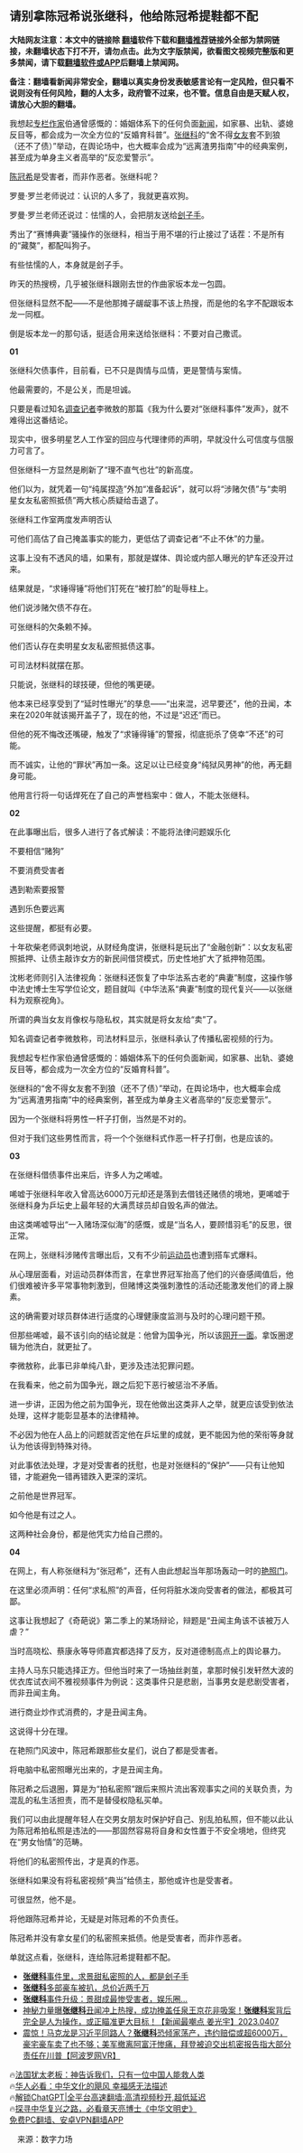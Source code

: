  <!-- 面包屑导航 --> <h2>请别拿陈冠希说张继科，他给陈冠希提鞋都不配</h2> <p class="notice"><b>大陆网友注意：本文中的链接除 <a href="https://github.com/bannedbook/fanqiang" >翻墙</a>软件下载和<a href="https://github.com/killgcd/justmysocks/blob/master/README.md">翻墙推荐</a>链接外全部为禁网链接，未翻墙状态下打不开，请勿点击。此为文字版禁闻，欲看图文视频完整版和更多禁闻，请下载<a href="https://github.com/bannedbook/fanqiang">翻墙软件或APP</a>后翻墙上禁闻网。</p><p>备注：翻墙看新闻非常安全，翻墙以真实身份发表敏感言论有一定风险，但只看不说则没有任何风险，翻的人太多，政府管不过来，也不管。信息自由是天赋人权，请放心大胆的翻墙。</b></p>  <div class="entry"> <p id="summary">我想起<a href="https://www.bannedbook.org/bnews/tag/%E4%B8%93%E6%A0%8F%E4%BD%9C%E5%AE%B6/" class="st_tag internal_tag" rel="tag" title="标签 专栏作家 下的日志">专栏作家</a>伯通曾感慨的：婚姻体系下的任何负面<span class='wp_keywordlink_affiliate'><a href="https://www.bannedbook.org/" title="新闻">新闻</a></span>，如家暴、出轨、婆媳反目等，都会成为一次全方位的“反婚育科普”。<a href="https://www.bannedbook.org/bnews/tag/%E5%BC%A0%E7%BB%A7%E7%A7%91/" class="st_tag internal_tag" rel="tag" title="标签 张继科 下的日志">张继科</a>的“舍不得<a href="https://www.bannedbook.org/bnews/tag/%e5%a5%b3%e5%8f%8b/" class="st_tag internal_tag" rel="tag" title="标签 女友 下的日志">女友</a>套不到狼（还不了债）”举动，在舆论场中，也大概率会成为“远离渣男指南”中的经典案例，甚至成为单身主义者高举的“反恋爱警示”。</p> <p id="conimg"><a href="https://www.bannedbook.org/bnews/tag/%e9%99%88%e5%86%a0%e5%b8%8c/" class="st_tag internal_tag" rel="tag" title="标签 陈冠希 下的日志">陈冠希</a>是受害者，而非作恶者。张继科呢？</p> <p>罗曼·罗兰老师说过：认识的人多了，我就更喜欢狗。</p> <p>罗曼·罗兰老师还说过：怯懦的人，会把朋友送给<a href="https://www.bannedbook.org/bnews/tag/%E5%88%BD%E5%AD%90%E6%89%8B/" class="st_tag internal_tag" rel="tag" title="标签 刽子手 下的日志">刽子手</a>。</p> <p>秀出了“赛博典妻”骚操作的张继科，相当于用不堪的行止接过了话茬：不是所有的“藏獒”，都配叫狗子。</p> <p>有些怯懦的人，本身就是刽子手。</p> <p>昨天的热搜榜，几乎被张继科跟刚去世的作曲家坂本龙一包圆。</p> <p>但张继科显然不配——不是他那摊子龌龊事不该上热搜，而是他的名字不配跟坂本龙一同框。</p> <p>倒是坂本龙一的那句话，挺适合用来送给张继科：不要对自己撒谎。</p> <p><strong>01</strong></p> <p>张继科欠债事件，目前看，已不只是舆情与瓜情，更是警情与案情。</p> <p>他最需要的，不是公关，而是坦诚。</p> <p>只要是看过知名<a href="https://www.bannedbook.org/bnews/tag/%e8%b0%83%e6%9f%a5%e8%ae%b0%e8%80%85/" class="st_tag internal_tag" rel="tag" title="标签 调查记者 下的日志">调查记者</a>李微敖的那篇《我为什么要对“张继科事件”发声》，就不难得出这番结论。</p> <p>现实中，很多明星艺人工作室的回应与代理律师的声明，早就没什么可信度与信服力可言了。</p> <p>但张继科一方显然是刷新了“理不直气也壮”的新高度。</p> <p>他们以为，就凭着一句“纯属捏造”外加“准备起诉”，就可以将“涉赌欠债”与“卖明星女友私密照抵债”两大核心质疑给击退了。</p> <p>张继科工作室两度发声明否认</p> <p>可他们高估了自己掩盖事实的能力，更低估了调查记者“不止不休”的力量。</p> <p>这事上没有不透风的墙，如果有，那就是媒体、舆论或内部人曝光的铲车还没开过来。</p> <p>结果就是，“求锤得锤”将他们钉死在“被打脸”的耻辱柱上。</p>  <p>他们说涉赌欠债不存在。</p> <p>可张继科的欠条赖不掉。</p> <p>他们否认存在卖明星女友私密照抵债这事。</p> <p>可司法材料就摆在那。</p> <p>只能说，张继科的球技硬，但他的嘴更硬。</p> <p>他本来已经享受到了“延时性曝光”的孳息——“出来混，迟早要还”，他的丑闻，本来在2020年就该揭开盖子了，现在的他，不过是“迟还”而已。</p> <p>但他的死不悔改还嘴硬，触发了“求锤得锤”的警报，彻底扼杀了侥幸“不还”的可能。</p> <p>而不诚实，让他的“罪状”再加一条。这足以让已经变身“纯狱风男神”的他，再无翻身可能。</p> <p>他用言行将一句话焊死在了自己的声誉档案中：做人，不能太张继科。</p> <p><strong>02</strong></p> <p>在此事曝出后，很多人进行了各式解读：不能将法律问题娱乐化</p> <p>不要相信“赌狗”</p> <p>不要消费受害者</p> <p>遇到勒索要报警</p> <p>遇到乐色要远离</p> <p>这些提醒，都挺有必要。</p> <p>十年砍柴老师讽刺地说，从财经角度讲，张继科是玩出了“金融创新”：以女友私密照抵押、让债主敲诈女方的新民间借贷模式，历史性地扩大了抵押物范围。</p> <p>沈彬老师则引入法律视角：张继科还恢复了中华法系古老的“典妻”制度，这操作够中法史博士生写学位论文，题目就叫《中华法系“典妻”制度的现代复兴——以张继科为观察视角》。</p> <p>所谓的典当女友肖像权与隐私权，其实就是将女友给“卖”了。</p> <p>知名调查记者李微敖称，司法材料显示，张继科承认了传播私密视频的行为。</p>  <p>我想起专栏作家伯通曾感慨的：婚姻体系下的任何负面新闻，如家暴、出轨、婆媳反目等，都会成为一次全方位的“反婚育科普”。</p> <p>张继科的“舍不得女友套不到狼（还不了债）”举动，在舆论场中，也大概率会成为“远离渣男指南”中的经典案例，甚至成为单身主义者高举的“反恋爱警示”。</p> <p>因为一个张继科将男性一杆子打倒，当然是不对的。</p> <p>但对于我们这些男性而言，将一个个张继科式作恶一杆子打倒，也是应该的。</p> <p><strong>03</strong></p> <p>在张继科借债事件出来后，许多人为之唏嘘。</p> <p>唏嘘于张继科年收入曾高达6000万元却还是落到去借钱还赌债的境地，更唏嘘于张继科身为乒坛史上最年轻的大满贯球员却自毁名声的做法。</p> <p>由这类唏嘘导出“一入赌场深似海”的感慨，或是“当名人，要顾惜羽毛”的反思，很正常。</p> <p>在网上，张继科涉赌传言曝出后，又有不少前<a href="https://www.bannedbook.org/bnews/tag/%E8%BF%90%E5%8A%A8%E5%91%98/" class="st_tag internal_tag" rel="tag" title="标签 运动员 下的日志">运动员</a>也遭到搭车式爆料。</p> <p>从心理层面看，对运动员群体而言，在拿世界冠军抬高了他们的兴奋感阈值后，他们很难被许多平常事物刺激到，但赌博这类强刺激性的活动还能激发他们的肾上腺素。</p> <p>这的确需要对球员群体进行适度的心理健康度监测与及时的心理问题干预。</p> <p>但那些唏嘘，最不该引向的结论就是：他曾为国争光，所以该<a href="https://www.bannedbook.org/bnews/tag/%E7%BD%91%E5%BC%80%E4%B8%80%E9%9D%A2/" class="st_tag internal_tag" rel="tag" title="标签 网开一面 下的日志">网开一面</a>。拿饭圈逻辑为他洗白，就更扯了。</p> <p>李微敖称，此事已非单纯八卦，更涉及违法犯罪问题。</p> <p>在我看来，他之前为国争光，跟之后犯下恶行被惩治不矛盾。</p> <p>进一步讲，正因为他之前为国争光，现在他做出这类非人之举，就更应该受到依法处理，这样才能彰显基本的法律精神。</p> <p>不必因为他在人品上的问题就否定他在乒坛里的成就，更不能因为他的荣衔等身就认为他该得到特殊对待。</p> <p>对此事依法处理，才是对受害者的抚慰，也是对张继科的“保护”——只有让他知错，才能避免一错再错跌入更深的深坑。</p> <p>之前他是世界冠军。</p> <p>如今他是有过之人。</p> <p>这两种社会身份，都是他凭实力给自己攒的。</p>  <p><strong>04</strong></p> <p>在网上，有人称张继科为“张冠希”，还有人由此想起当年那场轰动一时的<a href="https://www.bannedbook.org/bnews/tag/%e8%89%b3%e7%85%a7%e9%97%a8/" class="st_tag internal_tag" rel="tag" title="标签 艳照门 下的日志">艳照门</a>。</p> <p>在这里必须声明：任何“求私照”的声音，任何将脏水泼向受害者的做法，都极其可鄙。</p> <p>这事让我想起了《奇葩说》第二季上的某场辩论，辩题是“丑闻主角该不该被万人虐？”</p> <p>当时高晓松、蔡康永等导师嘉宾都选择了反方，反对道德制高点上的舆论暴力。</p> <p>主持人马东只能选择正方。但他当时来了一场抽丝剥茧，拿那时候引发轩然大波的优衣库试衣间不雅视频事件为例说：这类事件只是悲剧，当事男女是悲剧受害者，而非丑闻主角。</p> <p>进行商业炒作式消费的，才是丑闻主角。</p> <p>这说得十分在理。</p> <p>在艳照门风波中，陈冠希跟那些女星们，说白了都是受害者。</p> <p>将电脑中私密照曝光出来的，才是丑闻主角。</p> <p>陈冠希之后退圈，算是为“拍私密照”跟后来照片流出客观事实之间的关联负责，为混乱的私生活担责，而不是替侵权隐私买单。</p> <p>我们可以由此提醒年轻人在交男女朋友时保护好自己、别乱拍私照，但不能以此认为陈冠希拍私照是违法的——那固然容易将自身和女性置于不安全境地，但终究在“男女怡情”的范畴。</p> <p>将他们的私密照传出，才是真的作恶。</p> <p>张继科如果没有将私密视频“典当”给债主，那他或许也是受害者。</p> <p>可很显然，他不是。</p> <p>将他跟陈冠希并论，无疑是对陈冠希的不负责任。</p> <p>陈冠希并没有拿女星们的私密照来抵债。他是受害者，而非作恶者。</p> <p>单就这点看，张继科，连给陈冠希提鞋都不配。</p> <!--<div id="taboola-mid-1"></div>--><ul class='op-related-articles' title='相关阅读'> <li><a href='https://www.bannedbook.org/bnews/topimagenews/20230410/1870254.html' target='_blank'><b>张继科</b>事件里，求景甜私密照的人，都是刽子手</a></li> <li><a href='https://www.bannedbook.org/bnews/cnnews/20230409/1870163.html' target='_blank'><b>张继科</b>多部豪车被扒，总价近两千万</a></li> <li><a href='https://www.bannedbook.org/bnews/yule/20230409/1870107.html' target='_blank'><b>张继科</b>事件升级：景甜成最惨受害者，娱乐圈…</a></li> <li><a href='https://www.bannedbook.org/bnews/sohnews/20230408/1869790.html' target='_blank'>神秘力量曝<b>张继科</b>丑闻冲上热搜，成功掩盖任泉王京花非吸案！<b>张继科</b>案背后完全是人为操作，或正瞄准更大目标！【新闻最嘲点 姜光宇】2023.0407</a></li> <li><a href='https://www.bannedbook.org/bnews/bannedvideo/20230408/1869694.html' target='_blank'>震惊！马克龙是习近平同路人？<b>张继科</b>恐倾家荡产，违约赔偿或超6000万，豪宅豪车卖了也不够；美军撤离阿富汗惨痛，拜登被迫交出机密报告指大部分责任在川普【阿波罗网VR】</a></li> </ul> <p class="texttj"> 🔥<a href="https://www.bannedbook.org/bnews/ssgc/20230219/1850782.html" target="_blank">法国犹太老板：神告诉我们，只有一位中国人能救人类</a><br/> 🔥<a href="https://www.bannedbook.org/bnews/comments/20220220/1694796.html" target="_blank">华人必看：中华文化的飓风 幸福感无法描述</a><br/> 🔥<a href="https://github.com/bannedbook/fanqiang/wiki/V2ray%E6%9C%BA%E5%9C%BA" target="_blank">解锁ChatGPT|全平台高速翻墙:高清视频秒开,超低延迟</a><br/> 🔥<a href="https://www.bannedbook.org/bnews/comments/20220808/1768773.html" target="_blank">探寻中华复兴之路，必看章天亮博士《中华文明史》</a><br/> <a href="https://github.com/bannedbook/fanqiang/wiki/%E7%A6%81%E9%97%BB%E7%BD%91%E5%AE%89%E5%8D%93%E7%BF%BB%E5%A2%99%E6%96%B0%E9%97%BBAPP" target="_blank">免费PC翻墙、安卓VPN翻墙APP</a><br/> </p><p class="src-info">　来源：数字力场 </p> <a name='sharetosocial'></a> <div style="margin-bottom:5px;padding-bottom:5px;clear:both"> <div id="archive-pix-1" class="banner-ads"> <!-- AuctionX Display platform tag START --> <div id="27602x728x90x621x_ADSLOT1" clicktrack="%%CLICK_URL_ESC%%"></div>  <!-- AuctionX Display platform tag END --> </div> <div id="archive-pix-2" class="banner-ads"> <!-- AuctionX Display platform tag START --> <div id="27556x300x250x621x_ADSLOT1" clicktrack="%%CLICK_URL_ESC%%" style="margin:0 auto;text-align:center"></div>  <!-- AuctionX Display platform tag END --> </div> </div>  <div id="archive-pix-1" class="banner-ads"> <!-- AuctionX Display platform tag START --> <div id="27603x728x90x621x_ADSLOT1" clicktrack="%%CLICK_URL_ESC%%"></div>  <!-- AuctionX Display platform tag END --> </div> </div><!--END ENTRY--> 